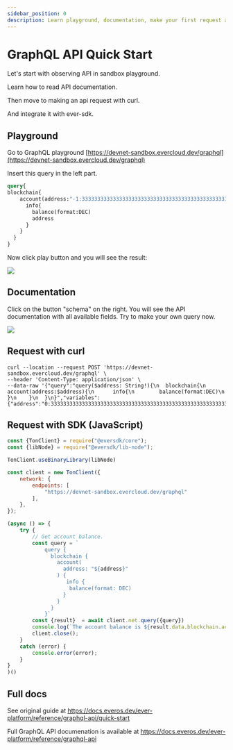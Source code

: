 ```yaml
---
sidebar_position: 0
description: Learn playground, documentation, make your first request and integrate
---
```


# GraphQL API Quick Start

Let's start with observing API in sandbox playground.

Learn how to read API documentation.

Then move to making an api request with curl.

And integrate it with ever-sdk.

## Playground

Go to GraphQL playground [https://devnet-sandbox.evercloud.dev/graphql](https://devnet-sandbox.evercloud.dev/graphql)

Insert this query in the left part.

```graphql
query{
blockchain{
    account(address:"-1:3333333333333333333333333333333333333333333333333333333333333333"){
      info{
        balance(format:DEC)
        address
      }
    }
  }
}
```

Now click play button and you will see the result:

![](https://github.com/tonlabs/ever-platform-docs/raw/main/.gitbook/assets/image.png)



## Documentation

Click on the button "schema" on the right. You will see the API documentation with all available fields. Try to make your own query now.

![](https://github.com/tonlabs/ever-platform-docs/raw/main/.gitbook/assets/image%20(1).png)

## Request with curl

```
curl --location --request POST 'https://devnet-sandbox.evercloud.dev/graphql' \
--header 'Content-Type: application/json' \
--data-raw '{"query":"query($address: String!){\n  blockchain{\n    account(address:$address){\n      info{\n        balance(format:DEC)\n      }\n    }\n  }\n}","variables":{"address":"0:3333333333333333333333333333333333333333333333333333333333333333"}}'
```

## Request with SDK (JavaScript)

```javascript
const {TonClient} = require("@eversdk/core");
const {libNode} = require("@eversdk/lib-node");

TonClient.useBinaryLibrary(libNode)

const client = new TonClient({
    network: {
        endpoints: [
            "https://devnet-sandbox.evercloud.dev/graphql"
        ],
    },
});

(async () => {
    try {
        // Get account balance. 
        const query = `
            query {
              blockchain {
                account(
                  address: "${address}"
                ) {
                   info {
                    balance(format: DEC)
                  }
                }
              }
            }`
        const {result}  = await client.net.query({query})
        console.log(`The account balance is ${result.data.blockchain.account.info.balance}`);
        client.close();
    }
    catch (error) {
        console.error(error);
    }
}
)()
```

## Full docs

See original guide at https://docs.everos.dev/ever-platform/reference/graphql-api/quick-start

Full GraphQL API documenation is available at https://docs.everos.dev/ever-platform/reference/graphql-api
